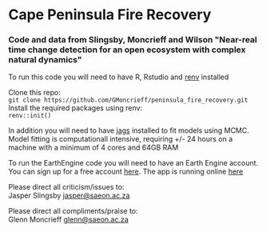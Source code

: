 # Cape Peninsula Fire Recovery  
### Code and data from Slingsby, Moncrieff and Wilson "Near-real time change detection for an open ecosystem with complex natural dynamics"  

To run this code you will need to have R, Rstudio and [renv](https://rstudio.github.io/renv/) installed 
  
Clone this repo:  
`git clone https://github.com/GMoncrieff/peninsula_fire_recovery.git`  
Install the required packages using renv:  
`renv::init()` 

In addition you will need to have [jags](http://mcmc-jags.sourceforge.net/) installed to fit models using MCMC. Model fitting is computationall intensive, requiring +/- 24 hours on a machine with a minimum of 4 cores and 64GB RAM

To run the EarthEngine code you will need to have an Earth Engine account. You can sign up for a free account [here](https://signup.earthengine.google.com/). The app is running online [here](https://glennwithtwons.users.earthengine.app/view/peninsula-fire-recovery)

Please direct all criticism/issues to:  
Jasper Slingsby <jasper@saeon.ac.za>  
  
Please direct all compliments/praise to:  
Glenn Moncrieff <glenn@saeon.ac.za>  


